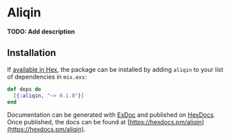 # Aliqin

**TODO: Add description**

## Installation

If [available in Hex](https://hex.pm/docs/publish), the package can be installed
by adding `aliqin` to your list of dependencies in `mix.exs`:

```elixir
def deps do
  [{:aliqin, "~> 0.1.0"}]
end
```

Documentation can be generated with [ExDoc](https://github.com/elixir-lang/ex_doc)
and published on [HexDocs](https://hexdocs.pm). Once published, the docs can
be found at [https://hexdocs.pm/aliqin](https://hexdocs.pm/aliqin).

